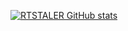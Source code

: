 [![RTSTALER GitHub stats](https://github-readme-stats.vercel.app/api?username=RTSTALER&show_icons=true)](https://github.com/anuraghazra/github-readme-stats)
